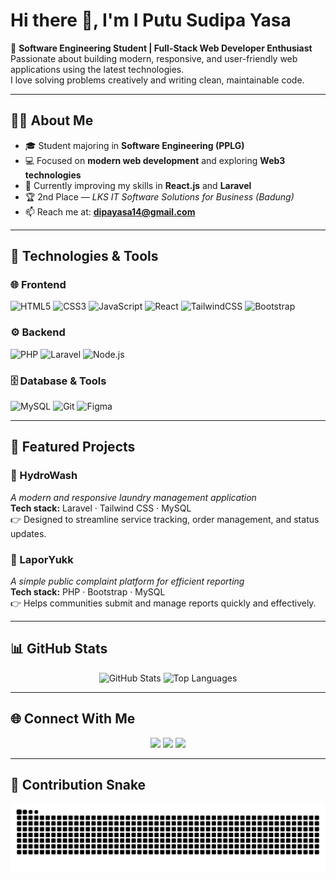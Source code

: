 # Hi there 👋, I'm I Putu Sudipa Yasa  

🚀 **Software Engineering Student | Full-Stack Web Developer Enthusiast**  
Passionate about building modern, responsive, and user-friendly web applications using the latest technologies.  
I love solving problems creatively and writing clean, maintainable code.  

---

## 🧑‍💻 About Me
- 🎓 Student majoring in **Software Engineering (PPLG)**  
- 💻 Focused on **modern web development** and exploring **Web3 technologies**  
- 🌱 Currently improving my skills in **React.js** and **Laravel**  
- 🏆 2nd Place — *LKS IT Software Solutions for Business (Badung)*  
- 📫 Reach me at: **[dipayasa14@gmail.com](mailto:dipayasa14@gmail.com)**  

---

## 🔧 Technologies & Tools  

### 🌐 Frontend
![HTML5](https://img.shields.io/badge/-HTML5-E34F26?style=for-the-badge&logo=html5&logoColor=white)
![CSS3](https://img.shields.io/badge/-CSS3-1572B6?style=for-the-badge&logo=css3&logoColor=white)
![JavaScript](https://img.shields.io/badge/-JavaScript-F7DF1E?style=for-the-badge&logo=javascript&logoColor=black)
![React](https://img.shields.io/badge/-React-61DAFB?style=for-the-badge&logo=react&logoColor=black)
![TailwindCSS](https://img.shields.io/badge/-TailwindCSS-38B2AC?style=for-the-badge&logo=tailwind-css&logoColor=white)
![Bootstrap](https://img.shields.io/badge/-Bootstrap-7952B3?style=for-the-badge&logo=bootstrap&logoColor=white)

### ⚙️ Backend
![PHP](https://img.shields.io/badge/-PHP-777BB4?style=for-the-badge&logo=php&logoColor=white)
![Laravel](https://img.shields.io/badge/-Laravel-FF2D20?style=for-the-badge&logo=laravel&logoColor=white)
![Node.js](https://img.shields.io/badge/-Node.js-339933?style=for-the-badge&logo=node.js&logoColor=white)

### 🗄️ Database & Tools
![MySQL](https://img.shields.io/badge/-MySQL-4479A1?style=for-the-badge&logo=mysql&logoColor=white)
![Git](https://img.shields.io/badge/-Git-F05032?style=for-the-badge&logo=git&logoColor=white)
![Figma](https://img.shields.io/badge/-Figma-F24E1E?style=for-the-badge&logo=figma&logoColor=white)

---

## 📌 Featured Projects  

### 🔹 HydroWash  
_A modern and responsive laundry management application_  
**Tech stack:** Laravel · Tailwind CSS · MySQL  
👉 Designed to streamline service tracking, order management, and status updates.  

### 🔹 LaporYukk  
_A simple public complaint platform for efficient reporting_  
**Tech stack:** PHP · Bootstrap · MySQL  
👉 Helps communities submit and manage reports quickly and effectively.  

---

## 📊 GitHub Stats  

<p align="center">
  <img src="https://github-readme-stats.vercel.app/api?username=sudipa12343&show_icons=true&theme=radical" alt="GitHub Stats" height="150"/>
  <img src="https://github-readme-stats.vercel.app/api/top-langs/?username=sudipa12343&layout=compact&theme=radical" alt="Top Languages" height="150"/>
</p>

---

## 🌐 Connect With Me  
<p align="center">
  <a href="https://github.com/sudipa12343"><img src="https://img.shields.io/badge/-GitHub-181717?style=for-the-badge&logo=github&logoColor=white"></a>
  <a href="https://www.linkedin.com/in/i-putu-sudipa-yasa-60642b335/"><img src="https://img.shields.io/badge/-LinkedIn-0A66C2?style=for-the-badge&logo=linkedin&logoColor=white"></a>
  <a href="mailto:dipayasa14@gmail.com"><img src="https://img.shields.io/badge/-Gmail-EA4335?style=for-the-badge&logo=gmail&logoColor=white"></a>
</p>

---

## 🐍 Contribution Snake

![Snake animation](https://raw.githubusercontent.com/sudipa12343/sudipa12343/main/dist/snake.svg)

